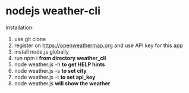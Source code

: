 # nodejs weather-cli

Installation: 
1. use git clone
2. register on https://openweathermap.org and use API key for this app
3. install node.js globally
4. run npm i           **from directory weather_cli**
5. node weather.js -h  **to get HELP hints**
6. node weather.js -s  **to set city**
7. node weather.js -t  **to set api_key**
8. node weather.js     **will show the weather**